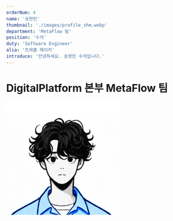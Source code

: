 ```yaml
---
orderNum: 4
name: '송현민'
thumbnail: './images/profile_shm.webp'
department: 'MetaFlow 팀'
position: '수석'
duty: 'Software Engineer'
alia: '트래블 메이커'
introduce: '안녕하세요. 송현민 수석입니다.'
---
```


# DigitalPlatform 본부 MetaFlow 팀

![Git Commit Message Example](images/profile_shm.webp)
